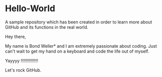 # Hello-World
A sample repository which has been created in order to learn more about GitHub and its functions in the real world.


Hey there, 

My name is Bond Weller* and I am extremely passionate about coding. Just can't wait to get my hand on a keyboard and code the life out of myself.

Yayyyy !!!!!!!!!!!!!!


Let's rock GitHub.
